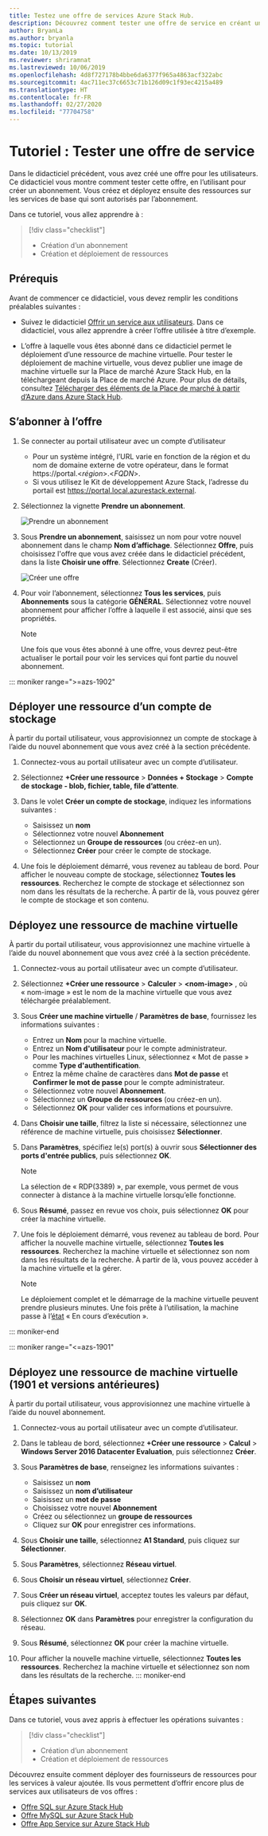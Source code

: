 ```yaml
---
title: Testez une offre de services Azure Stack Hub.
description: Découvrez comment tester une offre de service en créant un abonnement et en déployant des ressources.
author: BryanLa
ms.author: bryanla
ms.topic: tutorial
ms.date: 10/13/2019
ms.reviewer: shriramnat
ms.lastreviewed: 10/06/2019
ms.openlocfilehash: 4d8f727178b4bbe6da6377f965a4863acf322abc
ms.sourcegitcommit: 4ac711ec37c6653c71b126d09c1f93ec4215a489
ms.translationtype: HT
ms.contentlocale: fr-FR
ms.lasthandoff: 02/27/2020
ms.locfileid: "77704758"
---
```

# <a name="tutorial-test-a-service-offering"></a>Tutoriel : Tester une offre de service

Dans le didacticiel précédent, vous avez créé une offre pour les utilisateurs. Ce didacticiel vous montre comment tester cette offre, en l’utilisant pour créer un abonnement. Vous créez et déployez ensuite des ressources sur les services de base qui sont autorisés par l’abonnement.

Dans ce tutoriel, vous allez apprendre à :

> [!div class="checklist"]
> * Création d’un abonnement
> * Création et déploiement de ressources

## <a name="prerequisites"></a>Prérequis

Avant de commencer ce didacticiel, vous devez remplir les conditions préalables suivantes :

- Suivez le didacticiel [Offrir un service aux utilisateurs](tutorial-offer-services.md). Dans ce didacticiel, vous allez apprendre à créer l’offre utilisée à titre d’exemple.

- L’offre à laquelle vous êtes abonné dans ce didacticiel permet le déploiement d’une ressource de machine virtuelle. Pour tester le déploiement de machine virtuelle, vous devez publier une image de machine virtuelle sur la Place de marché Azure Stack Hub, en la téléchargeant depuis la Place de marché Azure. Pour plus de détails, consultez [Télécharger des éléments de la Place de marché à partir d’Azure dans Azure Stack Hub](azure-stack-download-azure-marketplace-item.md). 

## <a name="subscribe-to-the-offer"></a>S’abonner à l’offre

1. Se connecter au portail utilisateur avec un compte d’utilisateur 

   - Pour un système intégré, l’URL varie en fonction de la région et du nom de domaine externe de votre opérateur, dans le format https://portal.&lt;*région*&gt;.&lt;*FQDN*&gt;.
   - Si vous utilisez le Kit de développement Azure Stack, l’adresse du portail est https://portal.local.azurestack.external.

1. Sélectionnez la vignette **Prendre un abonnement**.

   ![Prendre un abonnement](media/tutorial-test-offer/1-get-subscription.png)

1. Sous **Prendre un abonnement**, saisissez un nom pour votre nouvel abonnement dans le champ **Nom d’affichage**. Sélectionnez **Offre**, puis choisissez l'offre que vous avez créée dans le didacticiel précédent, dans la liste **Choisir une offre**. Sélectionnez **Create** (Créer).

   ![Créer une offre](media/tutorial-test-offer/2-create-subscription.png)

1. Pour voir l’abonnement, sélectionnez **Tous les services**, puis **Abonnements** sous la catégorie **GÉNÉRAL**. Sélectionnez votre nouvel abonnement pour afficher l’offre à laquelle il est associé, ainsi que ses propriétés.

   >[!NOTE]
   >Une fois que vous êtes abonné à une offre, vous devrez peut-être actualiser le portail pour voir les services qui font partie du nouvel abonnement.

::: moniker range=">=azs-1902"
## <a name="deploy-a-storage-account-resource"></a>Déployer une ressource d’un compte de stockage

À partir du portail utilisateur, vous approvisionnez un compte de stockage à l’aide du nouvel abonnement que vous avez créé à la section précédente.

1. Connectez-vous au portail utilisateur avec un compte d’utilisateur.

1. Sélectionnez **+Créer une ressource** > **Données + Stockage** > **Compte de stockage - blob, fichier, table, file d’attente**.

1. Dans le volet **Créer un compte de stockage**, indiquez les informations suivantes :
  
   - Saisissez un **nom**
   - Sélectionnez votre nouvel **Abonnement**
   - Sélectionnez un **Groupe de ressources** (ou créez-en un). 
   - Sélectionnez **Créer** pour créer le compte de stockage.

1. Une fois le déploiement démarré, vous revenez au tableau de bord. Pour afficher le nouveau compte de stockage, sélectionnez **Toutes les ressources**. Recherchez le compte de stockage et sélectionnez son nom dans les résultats de la recherche. À partir de là, vous pouvez gérer le compte de stockage et son contenu.

## <a name="deploy-a-virtual-machine-resource"></a>Déployez une ressource de machine virtuelle

À partir du portail utilisateur, vous approvisionnez une machine virtuelle à l’aide du nouvel abonnement que vous avez créé à la section précédente.

1. Connectez-vous au portail utilisateur avec un compte d’utilisateur.

1. Sélectionnez **+Créer une ressource** > **Calculer** > **\<nom-image\>** , où « nom-image » est le nom de la machine virtuelle que vous avez téléchargée préalablement.
1. Sous **Créer une machine virtuelle** / **Paramètres de base**, fournissez les informations suivantes :
  
   - Entrez un **Nom** pour la machine virtuelle.
   - Entrez un **Nom d'utilisateur** pour le compte administrateur.
   - Pour les machines virtuelles Linux, sélectionnez « Mot de passe » comme **Type d'authentification**.
   - Entrez la même chaîne de caractères dans **Mot de passe** et **Confirmer le mot de passe** pour le compte administrateur.
   - Sélectionnez votre nouvel **Abonnement**.
   - Sélectionnez un **Groupe de ressources** (ou créez-en un). 
   - Sélectionnez **OK** pour valider ces informations et poursuivre.

1. Dans **Choisir une taille**, filtrez la liste si nécessaire, sélectionnez une référence de machine virtuelle, puis choisissez **Sélectionner**.  
1. Dans **Paramètres**, spécifiez le(s) port(s) à ouvrir sous **Sélectionner des ports d'entrée publics**, puis sélectionnez **OK**.
   > [!NOTE]
   > La sélection de « RDP(3389) », par exemple, vous permet de vous connecter à distance à la machine virtuelle lorsqu’elle fonctionne.
1. Sous **Résumé**, passez en revue vos choix, puis sélectionnez **OK** pour créer la machine virtuelle.  
1. Une fois le déploiement démarré, vous revenez au tableau de bord. Pour afficher la nouvelle machine virtuelle, sélectionnez **Toutes les ressources**. Recherchez la machine virtuelle et sélectionnez son nom dans les résultats de la recherche. À partir de là, vous pouvez accéder à la machine virtuelle et la gérer.
   > [!NOTE]
   > Le déploiement complet et le démarrage de la machine virtuelle peuvent prendre plusieurs minutes. Une fois prête à l’utilisation, la machine passe à l’[état](/azure/virtual-machines/windows/states-lifecycle) « En cours d’exécution ».

::: moniker-end

::: moniker range="<=azs-1901"
## <a name="deploy-a-virtual-machine-resource-1901-and-earlier"></a>Déployez une ressource de machine virtuelle (1901 et versions antérieures)

À partir du portail utilisateur, vous approvisionnez une machine virtuelle à l’aide du nouvel abonnement.

1. Connectez-vous au portail utilisateur avec un compte d’utilisateur.

1. Dans le tableau de bord, sélectionnez **+Créer une ressource** > **Calcul** > **Windows Server 2016 Datacenter Evaluation**, puis sélectionnez **Créer**.

1. Sous **Paramètres de base**, renseignez les informations suivantes :
  
   - Saisissez un **nom**
   - Saisissez un **nom d’utilisateur**
   - Saisissez un **mot de passe**
   - Choisissez votre nouvel **Abonnement**
   - Créez ou sélectionnez un **groupe de ressources** 
   - Cliquez sur **OK** pour enregistrer ces informations.

1. Sous **Choisir une taille**, sélectionnez **A1 Standard**, puis cliquez sur **Sélectionner**.  
1. Sous **Paramètres**, sélectionnez **Réseau virtuel**.

1. Sous **Choisir un réseau virtuel**, sélectionnez **Créer**.

1. Sous **Créer un réseau virtuel**, acceptez toutes les valeurs par défaut, puis cliquez sur **OK**.

1. Sélectionnez **OK** dans **Paramètres** pour enregistrer la configuration du réseau.

1. Sous **Résumé**, sélectionnez **OK** pour créer la machine virtuelle.  

1. Pour afficher la nouvelle machine virtuelle, sélectionnez **Toutes les ressources**. Recherchez la machine virtuelle et sélectionnez son nom dans les résultats de la recherche.
::: moniker-end

## <a name="next-steps"></a>Étapes suivantes

Dans ce tutoriel, vous avez appris à effectuer les opérations suivantes :

> [!div class="checklist"]
> * Création d’un abonnement
> * Création et déploiement de ressources 

Découvrez ensuite comment déployer des fournisseurs de ressources pour les services à valeur ajoutée. Ils vous permettent d’offrir encore plus de services aux utilisateurs de vos offres :

- [Offre SQL sur Azure Stack Hub](azure-stack-sql-resource-provider.md)
- [Offre MySQL sur Azure Stack Hub](azure-stack-mysql-resource-provider.md)
- [Offre App Service sur Azure Stack Hub](azure-stack-app-service-overview.md)

